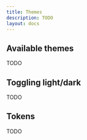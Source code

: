 ```yaml
---
title: Themes
description: TODO
layout: docs
---
```


## Available themes

TODO

## Toggling light/dark

TODO

## Tokens

TODO
